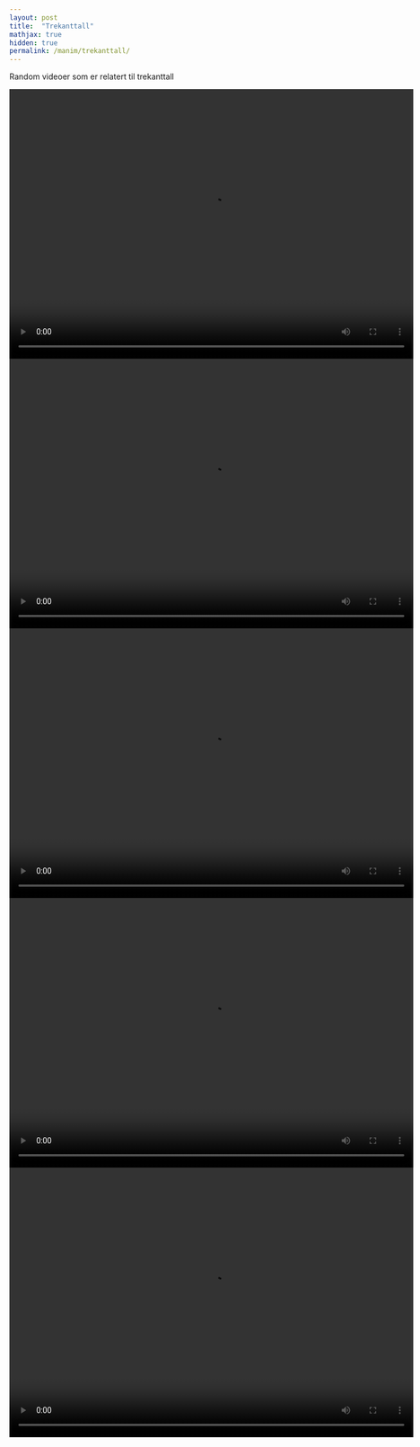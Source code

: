 ```yaml
---
layout: post
title:  "Trekanttall"
mathjax: true
hidden: true
permalink: /manim/trekanttall/
---
```


Random videoer som er relatert til trekanttall

<div class="centered-videoplayer">
<video width="720" height="480" controls  loop="true">
  <source src="/assets/manim/trekanttall/direkte_formel_uten_tekst_9jan.mp4">
</video>
</div>

<div class="centered-videoplayer">
<video width="720" height="480" controls  loop="true">
  <source src="/assets/manim/trekanttall/komprimering_uten_tekst_9jan.mp4">
</video>
</div>

<div class="centered-videoplayer">
<video width="720" height="480" controls  loop="true">
  <source src="/assets/manim/trekanttall/Trekantall_utvikling_monster.mp4">
</video>
</div>



<div class="centered-videoplayer">
<video width="720" height="480" controls  loop="true">
  <source src="/assets/manim/trekanttall/Scene1test_des2.mp4">
</video>
</div>


<div class="centered-videoplayer">
<video width="720" height="480" controls  loop="true">
  <source src="/assets/manim/trekanttall/Trekantall_leggertilnedenfra.mp4">
</video>
</div>
